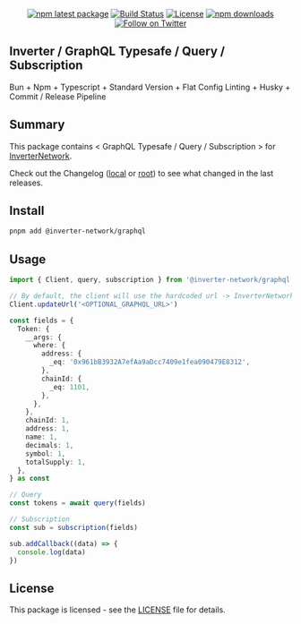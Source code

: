 <div align="center">

[![npm latest package][npm-latest-image]][npm-url]
[![Build Status][ci-image]][ci-url]
[![License][license-image]][license-url]
[![npm downloads][npm-downloads-image]][npm-url]
[![Follow on Twitter][twitter-image]][twitter-url]

</div>

## Inverter / GraphQL Typesafe / Query / Subscription

Bun + Npm + Typescript + Standard Version + Flat Config Linting + Husky + Commit / Release Pipeline

## Summary

This package contains < GraphQL Typesafe / Query / Subscription > for [InverterNetwork](https://github.com/InverterNetwork).

Check out the Changelog ([local](./CHANGELOG.md) or [root](../CHANGELOG.md)) to see what changed in the last releases.

## Install

```bash
pnpm add @inverter-network/graphql
```

## Usage

```ts
import { Client, query, subscription } from '@inverter-network/graphql'

// By default, the client will use the hardcoded url -> InverterNetwork Production
Client.updateUrl('<OPTIONAL_GRAPHQL_URL>')

const fields = {
  Token: {
    __args: {
      where: {
        address: {
          _eq: '0x961bB3932A7efAa9aDcc7409e1fea090479E8312',
        },
        chainId: {
          _eq: 1101,
        },
      },
    },
    chainId: 1,
    address: 1,
    name: 1,
    decimals: 1,
    symbol: 1,
    totalSupply: 1,
  },
} as const

// Query
const tokens = await query(fields)

// Subscription
const sub = subscription(fields)

sub.addCallback((data) => {
  console.log(data)
})
```

## License

This package is licensed - see the [LICENSE](./LICENSE) file for details.

[ci-image]: https://badgen.net/github/checks/InverterNetwork/@inverter-network/graphql/main?label=ci
[ci-url]: https://github.com/InverterNetwork/@inverter-network/graphql/actions/workflows/ci.yaml
[npm-url]: https://npmjs.org/package/@inverter-network/graphql
[twitter-url]: https://twitter.com/<x_username>
[twitter-image]: https://img.shields.io/twitter/follow/<x_username>.svg?label=follow+InverterNetwork
[license-image]: https://img.shields.io/badge/License-LGPL%20v3-blue
[license-url]: ./LICENSE
[npm-latest-image]: https://img.shields.io/npm/v/@inverter-network/graphql/latest.svg
[npm-downloads-image]: https://img.shields.io/npm/dm/@inverter-network/graphql.svg

